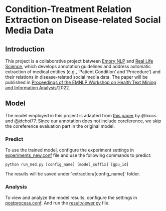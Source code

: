 # Condition-Treatment Relation Extraction on Disease-related Social Media Data

## Introduction

This project is a collaborative project between [Emory NLP](https://www.emorynlp.org) and [Real Life Science](https://rlsciences.com), which develops annotation guidelines and address automatic extraction of medical entities (e.g., ‘Patient Condition’ and ‘Procedure’) and their relations in disease-related social media data.
The paper will be published in [Proceedings of the EMNLP Workshop on Health Text Mining and Information Analysis](https://louhi2022.fbk.eu/)/2022.

## Model

The model employed in this project is adapted from [this paper](https://aclanthology.org/2022.naacl-main.395/) by @lxucs and @jdchoi77. Since our annotation does not include coreference, we skip the coreference evaluation part in the original model.

### Predict

To use the trained model, configure the experiment settings in [experiments_new.conf](RLS_model/extraction/gen-extraction/experiments_new.conf) file and use the following commands to predict:

`python run_med.py [config_name] [model_suffix] [gpu_id]`

The results will be saved under 'extraction/[config_name]' folder.

### Analysis

To view and analyze the model results, configure the settings in [postprocess.conf](RLS_model/postprocess/postprocess.conf). And run the [resultviewer.py](RLS_model/postprocess/resultviewer.py) file.